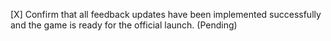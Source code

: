[X] Confirm that all feedback updates have been implemented successfully and the game is ready for the official launch. (Pending)